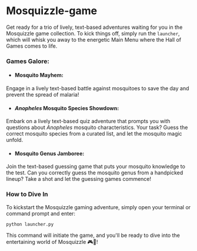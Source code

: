# Mosquizzle-game


Get ready for a trio of lively, text-based adventures waiting for you in the Mosquizzle game collection. To kick things off, simply run the `launcher`, which will whisk you away to the energetic Main Menu where the Hall of Games comes to life.

### Games Galore:

   - #### Mosquito Mayhem:
   
Engage in a lively text-based battle against mosquitoes to save the day and prevent the spread of malaria!
   
   - #### _Anopheles_ Mosquito Species Showdown:
Embark on a lively text-based quiz adventure that prompts you with questions about _Anopheles_ mosquito characteristics. Your task? Guess the correct mosquito species from a curated list, and let the mosquito magic unfold.
   
   - #### Mosquito Genus Jamboree:
   
Join the text-based guessing game that puts your mosquito knowledge to the test. Can you correctly guess the mosquito genus from a handpicked lineup? Take a shot and let the guessing games commence!

### How to Dive In
To kickstart the Mosquizzle gaming adventure, simply open your terminal or command prompt and enter:

`python launcher.py`

This command will initiate the game, and you'll be ready to dive into the entertaining world of Mosquizzle 🎮🦟!

